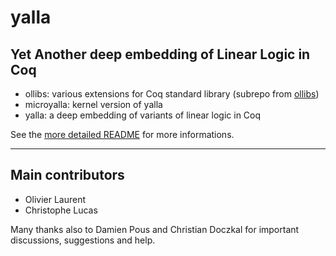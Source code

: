 # yalla

## Yet Another deep embedding of Linear Logic in Coq

* ollibs: various extensions for Coq standard library (subrepo from [ollibs](https://github.com/olaure01/ollibs))
* microyalla: kernel version of yalla
* yalla: a deep embedding of variants of linear logic in Coq

See the [more detailed README](yalla/README.md) for more informations.

----

## Main contributors

* Olivier Laurent
* Christophe Lucas

Many thanks also to Damien Pous and Christian Doczkal for important discussions, suggestions and help.
